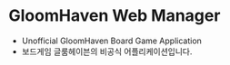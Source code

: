 # GloomHaven Web Manager
- Unofficial GloomHaven Board Game Application
- 보드게임 글룸헤이븐의 비공식 어플리케이션입니다.